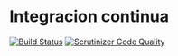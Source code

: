 # Integracion continua

[![Build Status](https://travis-ci.org/sheldorn/formacionEna.svg?branch=master)](https://travis-ci.org/sheldorn/formacionEna)
[![Scrutinizer Code Quality](https://scrutinizer-ci.com/g/sheldorn/formacionEna/badges/quality-score.png?b=master)](https://scrutinizer-ci.com/g/sheldorn/formacionEna/?branch=master)
